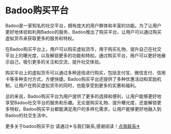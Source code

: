 # Badoo购买平台

Badoo是一家知名的社交平台，拥有庞大的用户群体和丰富的功能。为了让用户更好地体验和利用Badoo的服务，Badoo推出了购买平台，让用户可以通过购买虚拟货币来获取更多的服务和特权。

在Badoo购买平台上，用户可以购买虚拟货币，用于购买礼物、提升自己在社交平台上的曝光度，以及解锁更多的功能和特权。通过购买平台，用户可以更好地展示自己，吸引更多的关注和交流，提升社交体验。

购买平台上的虚拟货币可以通过多种途径进行购买，包括支付宝、微信支付、信用卡等多种支付方式，方便快捷。Badoo购买平台还提供了多种优惠活动和奖励机制，让用户在购买虚拟货币的同时，也能享受到更多的实惠和福利。

总的来说，Badoo购买平台为用户提供了更多的选择和便利，让用户能够更好地享受Badoo社交平台的服务和乐趣。无论是购买礼物、提升曝光度，还是解锁更多特权，Badoo购买平台都能满足用户的多样化需求，让用户能够更好地融入到Badoo的社交生活中。

更多关于badoo购买平台 请通过✈与我们联系,感谢阅读！[点我联系✈](https://s.G208.com)